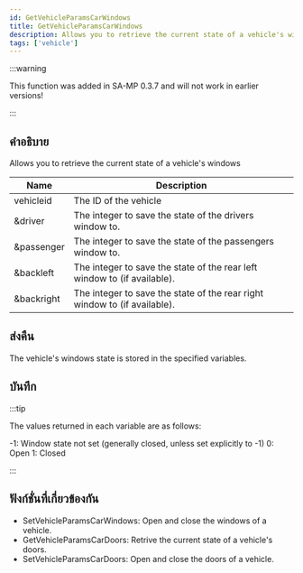 ```yaml
---
id: GetVehicleParamsCarWindows
title: GetVehicleParamsCarWindows
description: Allows you to retrieve the current state of a vehicle's windows.
tags: ['vehicle']
---
```


:::warning

This function was added in SA-MP 0.3.7  and will not work in earlier versions!

:::

## คำอธิบาย

Allows you to retrieve the current state of a vehicle's windows


| Name | Description |
|------|-------------|
|vehicleid | The ID of the vehicle|
|&driver | The integer to save the state of the drivers window to.|
|&passenger | The integer to save the state of the passengers window to.|
|&backleft | The integer to save the state of the rear left window to (if available).|
|&backright | The integer to save the state of the rear right window to (if available).|


## ส่งคืน

 The vehicle's windows state is stored in the specified variables.


## บันทึก

:::tip


The values returned in each variable are as follows:

 -1: Window state not set (generally closed, unless set explicitly to -1)
 0: Open
 1: Closed



:::


## ฟังก์ชั่นที่เกี่ยวข้องกัน


-  SetVehicleParamsCarWindows: Open and close the windows of a vehicle.
-  GetVehicleParamsCarDoors: Retrive the current state of a vehicle's doors.
-  SetVehicleParamsCarDoors: Open and close the doors of a vehicle.